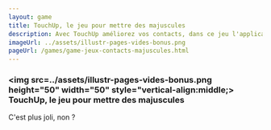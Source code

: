 ```yaml
---
layout: game
title: TouchUp, le jeu pour mettre des majuscules
description: Avec TouchUp améliorez vos contacts, dans ce jeu l'application vous aide à trouver vos contacts vides
imageUrl: ../assets/illustr-pages-vides-bonus.png
pageUrl: /games/game-jeux-contacts-majuscules.html
---
```

### <img src=../assets/illustr-pages-vides-bonus.png height="50" width="50" style="vertical-align:middle;> TouchUp, le jeu pour mettre des majuscules
C'est plus joli, non ?
